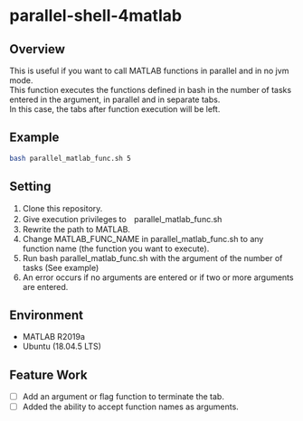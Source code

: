 # parallel-shell-4matlab

## Overview

This is useful if you want to call MATLAB functions in parallel and in no jvm mode.  
This function executes the functions defined in bash in the number of tasks entered in the argument, in parallel and in separate tabs.  
In this case, the tabs after function execution will be left.  

## Example
```bash
bash parallel_matlab_func.sh 5
```

## Setting
1. Clone this repository.
2. Give execution privileges to　parallel_matlab_func.sh
3. Rewrite the path to MATLAB.
4. Change MATLAB_FUNC_NAME in parallel_matlab_func.sh to any function name (the function you want to execute).
5. Run bash parallel_matlab_func.sh with the argument of the number of tasks (See example)
6. An error occurs if no arguments are entered or if two or more arguments are entered.

## Environment

- MATLAB R2019a
- Ubuntu (18.04.5 LTS)

## Feature Work

- [ ] Add an argument or flag function to terminate the tab.
- [ ] Added the ability to accept function names as arguments.

